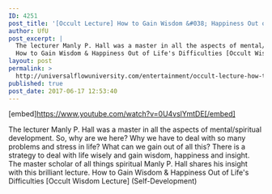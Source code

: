 ```yaml
---
ID: 4251
post_title: '[Occult Lecture] How to Gain Wisdom &#038; Happiness Out of Life&#8217;s Difficulties (Self-Development)'
author: UfU
post_excerpt: |
  The lecturer Manly P. Hall was a master in all the aspects of mental/spiritual development. So, why are we here? Why we have to deal with so many problems and stress in life? What can we gain out of all this? There is a strategy to deal with life wisely and gain wisdom, happiness and insight. The master scholar of all things spiritual Manly P. Hall shares his insight with this brilliant lecture.
  How to Gain Wisdom & Happiness Out of Life's Difficulties [Occult Wisdom Lecture] (Self-Development)
layout: post
permalink: >
  http://universalflowuniversity.com/entertainment/occult-lecture-how-to-gain-wisdom-happiness-out-of-lifes-difficulties-self-development/
published: true
post_date: 2017-06-17 12:53:40
---
```

[embed]https://www.youtube.com/watch?v=0U4vslYmtDE[/embed]<br>
<p>The lecturer Manly P. Hall was a master in all the aspects of mental/spiritual development. So, why are we here? Why we have to deal with so many problems and stress in life? What can we gain out of all this? There is a strategy to deal with life wisely and gain wisdom, happiness and insight. The master scholar of all things spiritual Manly P. Hall shares his insight with this brilliant lecture.
How to Gain Wisdom & Happiness Out of Life's Difficulties [Occult Wisdom Lecture] (Self-Development)</p>